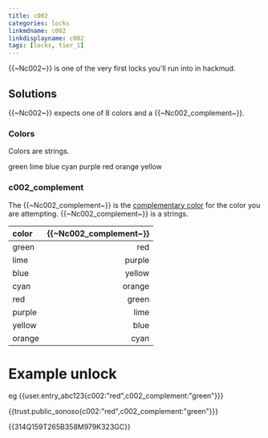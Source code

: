 ```yaml
---
title: c002
categories: locks
linkmdname: c002
linkdisplayname: c002
tags: [locks, tier_1]
---
```


{{~Nc002~}} is one of the very first locks you'll run into in hackmud.

## Solutions

{{~Nc002~}} expects one of 8 colors and a {{~Nc002_complement~}}.

### Colors

Colors are strings.

green
lime
blue
cyan
purple
red
orange
yellow

### c002_complement

The {{~Nc002_complement~}} is the [complementary color](https://en.wikipedia.org/wiki/Complementary_colors) for the color you are attempting. {{~Nc002_complement~}} is a strings.

|color | {{~Nc002_complement~}}|
|:--- | ---:|
|green	|red|
|lime	|purple|
|blue	|yellow|
|cyan	|orange|
|red | green|
|purple | lime
|yellow | blue|
|orange | cyan|

# Example unlock

eg {{user.entry_abc123{c002:"red",c002_complement:"green"}}}

{{trust.public_sonoso{c002:"red",c002_complement:"green"}}}

{{314Q159T265B358M979K323GC}}